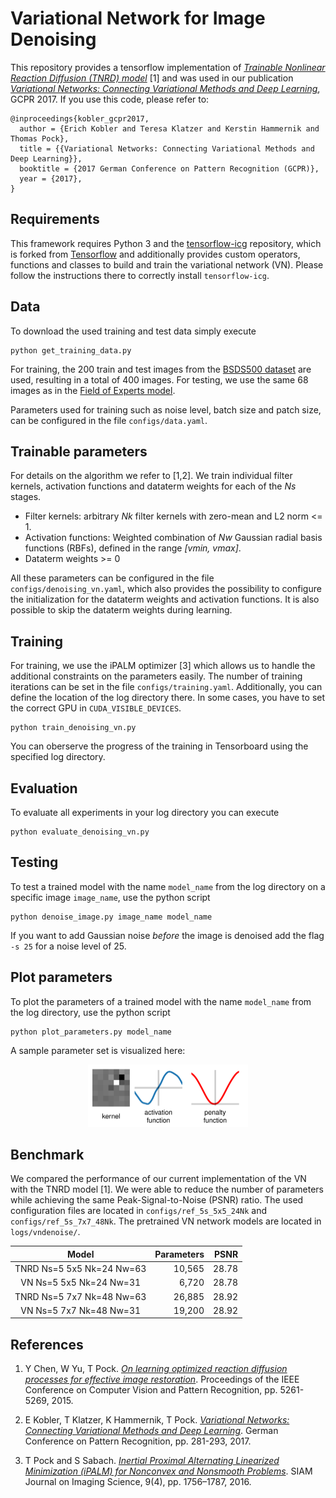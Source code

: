 # Variational Network for Image Denoising

This repository provides a tensorflow implementation of [*Trainable Nonlinear Reaction Diffusion (TNRD) model*](https://arxiv.org/abs/1503.05768) [1] and was used in our publication [*Variational Networks: Connecting Variational Methods and Deep Learning*](https://link.springer.com/chapter/10.1007/978-3-319-66709-6_23), GCPR 2017. If you use this code, please refer to:

```
@inproceedings{kobler_gcpr2017,
  author = {Erich Kobler and Teresa Klatzer and Kerstin Hammernik and Thomas Pock},
  title = {{Variational Networks: Connecting Variational Methods and Deep Learning}},
  booktitle = {2017 German Conference on Pattern Recognition (GCPR)},
  year = {2017},
}
```
## Requirements
This framework requires Python 3 and the [tensorflow-icg](https://github.com/VLOGroup/tensorflow-icg) repository, which is forked from [Tensorflow]() and additionally provides custom operators, functions and classes to build and train the variational network (VN). Please follow the instructions there to correctly install `tensorflow-icg`.

## Data
To download the used training and test data simply execute
```
python get_training_data.py
```
For training, the 200 train and test images from the [BSDS500 dataset](https://www2.eecs.berkeley.edu/Research/Projects/CS/vision/bsds/) are used, resulting in a total of 400 images.
For testing, we use the same 68 images as in the [Field of Experts model](http://www.visinf.tu-darmstadt.de/vi_research/code/foe.en.jsp).

Parameters used for training such as noise level, batch size and patch size,
can be configured in the file `configs/data.yaml`.

## Trainable parameters
For details on the algorithm we refer to [1,2]. We train individual filter kernels, activation functions and dataterm weights for each of the *Ns* stages.
- Filter kernels: arbitrary *Nk* filter kernels with zero-mean and L2 norm <= 1.
- Activation functions: Weighted combination of *Nw* Gaussian radial basis functions (RBFs), defined in the range *[vmin, vmax]*.
- Dataterm weights >= 0

All these parameters can be configured in the file `configs/denoising_vn.yaml`, which also provides the possibility to configure the initialization for the dataterm weights and activation functions. It is also possible to skip the dataterm weights during learning.

## Training
For training, we use the iPALM optimizer [3] which allows us to handle the additional constraints on the parameters easily. The number of training iterations
can be set in the file `configs/training.yaml`. Additionally, you can define
the location of the log directory there. In some cases, you have to set the correct GPU in `CUDA_VISIBLE_DEVICES`.

```
python train_denoising_vn.py
```
You can oberserve the progress of the training in Tensorboard using the specified log directory.

## Evaluation
To evaluate all experiments in your log directory you can execute
```
python evaluate_denoising_vn.py
```

## Testing
To test a trained model with the name `model_name` from the log directory on a specific image `image_name`, use the python script

```
python denoise_image.py image_name model_name
```

If you want to add Gaussian noise *before* the image is denoised add the flag `-s 25` for a noise level of 25.

## Plot parameters
To plot the parameters of a trained model with the name `model_name` from the log directory, use the python script

```
python plot_parameters.py model_name
```
A sample parameter set is visualized here:
<div><div align="center">
<img src="plot.png" height="100"/>
</div>

## Benchmark
We compared the performance of our current implementation of the VN with the TNRD model [1]. We were able to reduce the number of parameters while achieving the same
Peak-Signal-to-Noise (PSNR) ratio. The used configuration files are located in `configs/ref_5s_5x5_24Nk` and `configs/ref_5s_7x7_48Nk`. The pretrained VN network models are located in `logs/vndenoise/`.

| Model                                    | Parameters    | PSNR          |
|:----------------------------------------:|--------------:|--------------:|
| TNRD Ns=5 5x5 Nk=24 Nw=63                  | 10,565        | 28.78         |
| VN Ns=5 5x5 Nk=24 Nw=31                    | 6,720         | 28.78         |
| TNRD Ns=5 7x7 Nk=48 Nw=63                  | 26,885        | 28.92         |
| VN Ns=5 7x7 Nk=48 Nw=31                    | 19,200        | 28.92         |

## References
1.  Y Chen, W Yu, T Pock. [*On learning optimized reaction diffusion processes for effective image restoration*](https://arxiv.org/abs/1503.05768). Proceedings of the IEEE Conference on Computer Vision and Pattern Recognition, pp. 5261-5269, 2015.

2. E Kobler, T Klatzer, K Hammernik, T Pock. [*Variational Networks: Connecting Variational Methods and Deep Learning*](https://link.springer.com/chapter/10.1007/978-3-319-66709-6_23). German Conference on Pattern Recognition, pp. 281-293, 2017.

3. T Pock and S Sabach. [*Inertial Proximal Alternating Linearized Minimization (iPALM) for Nonconvex and Nonsmooth Problems*](https://arxiv.org/abs/1702.02505). SIAM Journal on Imaging Science, 9(4), pp. 1756–1787, 2016.

